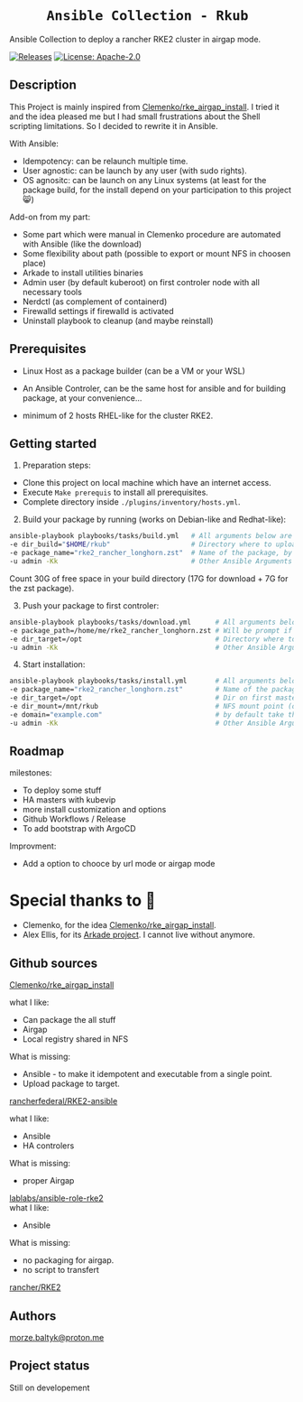 <h1 style="text-align: center;"><code> Ansible Collection - Rkub  </code></h1>

Ansible Collection to deploy a rancher RKE2 cluster in airgap mode.

[![Releases](https://img.shields.io/github/release/MozeBaltyk/rkub)](https://github.com/MozeBaltyk/rkub/releases)
[![License: Apache-2.0](https://img.shields.io/badge/License-Apache%202.0-green.svg)](https://opensource.org/licenses/Apache-2.0/)

## Description

This Project is mainly inspired from [Clemenko/rke_airgap_install](https://github.com/clemenko/rke_airgap_install/blob/main/air_gap_all_the_things.sh). 
I tried it and the idea pleased me but I had small frustrations about the Shell scripting limitations. So I decided to rewrite it in Ansible.  

With Ansible:
- Idempotency: can be relaunch multiple time. 
- User agnostic: can be launch by any user (with sudo rights). 
- OS agnositc: can be launch on any Linux systems (at least for the package build, for the install depend on your participation to this project 😸)

Add-on from my part:
- Some part which were manual in Clemenko procedure are automated with Ansible (like the download)
- Some flexibility about path (possible to export or mount NFS in choosen place)
- Arkade to install utilities binaries
- Admin user (by default kuberoot) on first controler node with all necessary tools
- Nerdctl (as complement of containerd) 
- Firewalld settings if firewalld is activated
- Uninstall playbook to cleanup (and maybe reinstall)

## Prerequisites

* Linux Host as a package builder (can be a VM or your WSL)

* An Ansible Controler, can be the same host for ansible and for building package, at your convenience...

* minimum of 2 hosts RHEL-like for the cluster RKE2.

## Getting started

1. Preparation steps:     
- Clone this project on local machine which have an internet access.   
- Execute `Make prerequis` to install all prerequisites.
- Complete directory inside `./plugins/inventory/hosts.yml`. 

2. Build your package by running (works on Debian-like and Redhat-like):  
```sh 
ansible-playbook playbooks/tasks/build.yml   # All arguments below are not mandatory
-e dir_build="$HOME/rkub"                    # Directory where to upload everything (count 30G)
-e package_name="rke2_rancher_longhorn.zst"  # Name of the package, by default rke2_rancher_longhorn.zst
-u admin -Kk                                 # Other Ansible Arguments (like -vvv)
```

Count 30G of free space in your build directory (17G for download + 7G for the zst package).

3. Push your package to first controler:  
```sh
ansible-playbook playbooks/tasks/download.yml      # All arguments below are not mandatory
-e package_path=/home/me/rke2_rancher_longhorn.zst # Will be prompt if not given in the command
-e dir_target=/opt                                 # Directory where to sync and unarchive (by default /opt, count 50G available) 
-u admin -Kk                                       # Other Ansible Arguments (like -vvv)   
```

4. Start installation: 
```sh
ansible-playbook playbooks/tasks/install.yml       # All arguments below are not mandatory
-e package_name="rke2_rancher_longhorn.zst"        # Name of the package, by default rke2_rancher_longhorn.zst
-e dir_target=/opt                                 # Dir on first master which is going to be export (by default /opt, count 50G available) 
-e dir_mount=/mnt/rkub                             # NFS mount point (on first master, it will be a symlink to "dir_target")
-e domain="example.com"                            # by default take the host domain from master server. 
-u admin -Kk                                       # Other Ansible Arguments (like -vvv)
```

## Roadmap
milestones:
- To deploy some stuff
- HA masters with kubevip
- more install customization and options
- Github Workflows / Release
- To add bootstrap with ArgoCD

Improvment:
- Add a option to chooce by url mode or airgap mode

# Special thanks to 📢

* Clemenko, for the idea [Clemenko/rke_airgap_install](https://github.com/clemenko/rke_airgap_install/blob/main/air_gap_all_the_things.sh).
* Alex Ellis, for its [Arkade project](https://github.com/alexellis/arkade). I cannot live without anymore.

## Github sources 

[Clemenko/rke_airgap_install](https://github.com/clemenko/rke_airgap_install/blob/main/air_gap_all_the_things.sh)   

what I like: 
  - Can package the all stuff
  - Airgap
  - Local registry shared in NFS

What is missing: 
  - Ansible - to make it idempotent and executable from a single point.
  - Upload package to target.

[rancherfederal/RKE2-ansible](https://github.com/rancherfederal/rke2-ansible)

what I like: 
  - Ansible 
  - HA controlers  

What is missing:
  - proper Airgap

[lablabs/ansible-role-rke2](https://github.com/lablabs/ansible-role-rke2)     
what I like: 
  - Ansible   

What is missing:
  - no packaging for airgap.
  - no script to transfert

[rancher/RKE2](https://github.com/rancher/rke2)

## Authors
morze.baltyk@proton.me

## Project status
Still on developement
